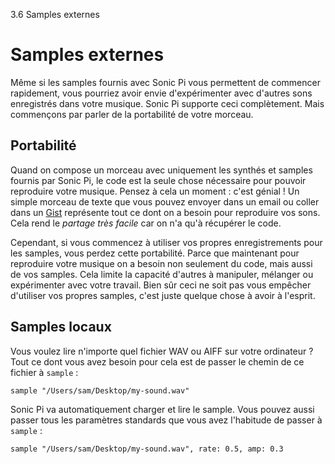 3.6 Samples externes

#  Samples externes

Même si les samples fournis avec Sonic Pi vous permettent de commencer
rapidement, vous pourriez avoir envie d'expérimenter avec d'autres
sons enregistrés dans votre musique. Sonic Pi supporte ceci
complètement. Mais commençons par parler de la portabilité de votre
morceau.

## Portabilité

Quand on compose un morceau avec uniquement les synthés et samples
fournis par Sonic Pi, le code est la seule chose nécessaire pour
pouvoir reproduire votre musique. Pensez à cela un moment : c'est
génial ! Un simple morceau de texte que vous pouvez envoyer dans un
email ou coller dans un [Gist](https://gist.github.com) représente
tout ce dont on a besoin pour reproduire vos sons. Cela rend le
*partage très facile* car on n'a qu'à récupérer le code.

Cependant, si vous commencez à utiliser vos propres enregistrements
pour les samples, vous perdez cette portabilité. Parce que maintenant
pour reproduire votre musique on a besoin non seulement du code, mais
aussi de vos samples. Cela limite la capacité d'autres à manipuler,
mélanger ou expérimenter avec votre travail. Bien sûr ceci ne soit pas
vous empêcher d'utiliser vos propres samples, c'est juste quelque
chose à avoir à l'esprit.

<!-- ## Support de Freesound -->

<!-- Une manière d'expérimenter avec d'autres sons tout en conservant -->
<!-- la portabilité du code est d'utiliser le support [Freesound](http:freesound.org) -->
<!-- http://freesound.org est un site web qui permet aux gens d'uploader -->
<!-- et partager leurs samples. Chaque sample uploadé reçoit un numéro spécial -->
<!-- (un peu comme un numéro de téléphone) qu'on peut utiliser pour appeler ce sample -->
<!-- depuis Sonic Pi. Le seul inconvénient est que vous avez besoin d'un accès internet -->
<!-- pour que cela fonctionne. -->

<!-- Si vous avez un accès internet en ce moment, essayez le vous-même : -->

<!-- ``` -->
<!-- freesound 24787 -->
<!-- ``` -->

<!-- La première fois que vous ferez ceci vous entendrez un `:elec_beep` standard à la place -->
<!-- du son. -->


## Samples locaux

Vous voulez lire n'importe quel fichier WAV ou AIFF sur votre
ordinateur ?
Tout ce dont vous avez besoin pour cela est de passer le chemin de ce
fichier à `sample` :

```
sample "/Users/sam/Desktop/my-sound.wav"
```

Sonic Pi va automatiquement charger et lire le sample. Vous pouvez
aussi passer tous les paramètres standards que vous avez l'habitude de
passer à `sample` :

```
sample "/Users/sam/Desktop/my-sound.wav", rate: 0.5, amp: 0.3
```
